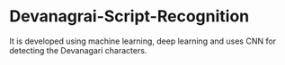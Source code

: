 # Devanagrai-Script-Recognition
It is developed using machine learning, deep learning and uses CNN for detecting the Devanagari characters.
